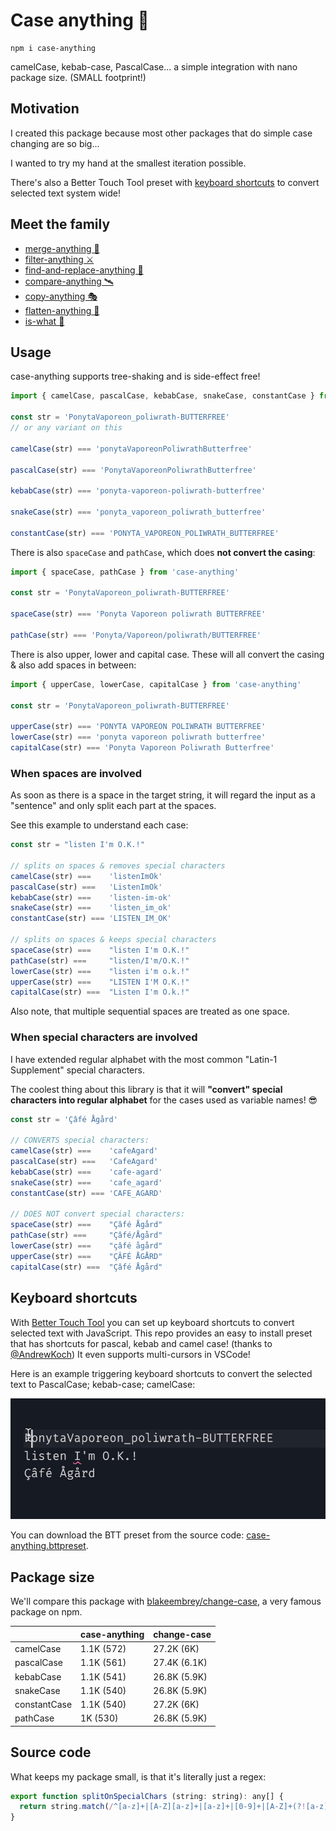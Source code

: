 # Case anything 🐫

```
npm i case-anything
```

camelCase, kebab-case, PascalCase... a simple integration with nano package size. (SMALL footprint!)

## Motivation

I created this package because most other packages that do simple case changing are so big...

I wanted to try my hand at the smallest iteration possible.

There's also a Better Touch Tool preset with [keyboard shortcuts](#keyboard-shortcuts) to convert selected text system wide!

## Meet the family

- [merge-anything 🥡](https://github.com/mesqueeb/merge-anything)
- [filter-anything ⚔️](https://github.com/mesqueeb/filter-anything)
- [find-and-replace-anything 🎣](https://github.com/mesqueeb/find-and-replace-anything)
- [compare-anything 🛰](https://github.com/mesqueeb/compare-anything)
- [copy-anything 🎭](https://github.com/mesqueeb/copy-anything)
- [flatten-anything 🏏](https://github.com/mesqueeb/flatten-anything)
- [is-what 🙉](https://github.com/mesqueeb/is-what)

## Usage

case-anything supports tree-shaking and is side-effect free!

```js
import { camelCase, pascalCase, kebabCase, snakeCase, constantCase } from 'case-anything'

const str = 'PonytaVaporeon_poliwrath-BUTTERFREE'
// or any variant on this

camelCase(str) === 'ponytaVaporeonPoliwrathButterfree'

pascalCase(str) === 'PonytaVaporeonPoliwrathButterfree'

kebabCase(str) === 'ponyta-vaporeon-poliwrath-butterfree'

snakeCase(str) === 'ponyta_vaporeon_poliwrath_butterfree'

constantCase(str) === 'PONYTA_VAPOREON_POLIWRATH_BUTTERFREE'
```

There is also `spaceCase` and `pathCase`, which does **not convert the casing**:

```js
import { spaceCase, pathCase } from 'case-anything'

const str = 'PonytaVaporeon_poliwrath-BUTTERFREE'

spaceCase(str) === 'Ponyta Vaporeon poliwrath BUTTERFREE'

pathCase(str) === 'Ponyta/Vaporeon/poliwrath/BUTTERFREE'
```

There is also upper, lower and capital case. These will all convert the casing & also add spaces in between:

```js
import { upperCase, lowerCase, capitalCase } from 'case-anything'

const str = 'PonytaVaporeon_poliwrath-BUTTERFREE'

upperCase(str) === 'PONYTA VAPOREON POLIWRATH BUTTERFREE'
lowerCase(str) === 'ponyta vaporeon poliwrath butterfree'
capitalCase(str) === 'Ponyta Vaporeon Poliwrath Butterfree'
```

### When spaces are involved

As soon as there is a space in the target string, it will regard the input as a "sentence" and only split each part at the spaces.

See this example to understand each case:

<!-- prettier-ignore-start -->
```js
const str = "listen I'm O.K.!"

// splits on spaces & removes special characters
camelCase(str) ===    'listenImOk'
pascalCase(str) ===   'ListenImOk'
kebabCase(str) ===    'listen-im-ok'
snakeCase(str) ===    'listen_im_ok'
constantCase(str) === 'LISTEN_IM_OK'

// splits on spaces & keeps special characters
spaceCase(str) ===    "listen I'm O.K.!"
pathCase(str) ===     "listen/I'm/O.K.!"
lowerCase(str) ===    "listen i'm o.k.!"
upperCase(str) ===    "LISTEN I'M O.K.!"
capitalCase(str) ===  "Listen I'm O.k.!"
```
<!-- prettier-ignore-end -->

Also note, that multiple sequential spaces are treated as one space.

### When special characters are involved

I have extended regular alphabet with the most common "Latin-1 Supplement" special characters.

The coolest thing about this library is that it will **"convert" special characters into regular alphabet** for the cases used as variable names! 😎

<!-- prettier-ignore-start -->
```js
const str = 'Çâfé Ågård'

// CONVERTS special characters:
camelCase(str) ===    'cafeAgard'
pascalCase(str) ===   'CafeAgard'
kebabCase(str) ===    'cafe-agard'
snakeCase(str) ===    'cafe_agard'
constantCase(str) === 'CAFE_AGARD'

// DOES NOT convert special characters:
spaceCase(str) ===    "Çâfé Ågård"
pathCase(str) ===     "Çâfé/Ågård"
lowerCase(str) ===    "çâfé ågård"
upperCase(str) ===    "ÇÂFÉ ÅGÅRD"
capitalCase(str) ===  "Çâfé Ågård"
```
<!-- prettier-ignore-end -->

## Keyboard shortcuts

With [Better Touch Tool](https://folivora.ai) you can set up keyboard shortcuts to convert selected text with JavaScript. This repo provides an easy to install preset that has shortcuts for pascal, kebab and camel case! (thanks to [@AndrewKoch](https://github.com/AndrewKoch)) It even supports multi-cursors in VSCode!

Here is an example triggering keyboard shortcuts to convert the selected text to PascalCase; kebab-case; camelCase:

![keyboard shortcuts example](.media/case-anything%20VSCode.gif?raw=true)

You can download the BTT preset from the source code: [case-anything.bttpreset](case-anything.bttpreset).

## Package size

We'll compare this package with [blakeembrey/change-case](https://github.com/blakeembrey/change-case), a very famous package on npm.

|              | case-anything | change-case  |
| ------------ | ------------- | ------------ |
| camelCase    | 1.1K (572)    | 27.2K (6K)   |
| pascalCase   | 1.1K (561)    | 27.4K (6.1K) |
| kebabCase    | 1.1K (541)    | 26.8K (5.9K) |
| snakeCase    | 1.1K (540)    | 26.8K (5.9K) |
| constantCase | 1.1K (540)    | 27.2K (6K)   |
| pathCase     | 1K (530)      | 26.8K (5.9K) |

## Source code

What keeps my package small, is that it's literally just a regex:

```js
export function splitOnSpecialChars (string: string): any[] {
  return string.match(/^[a-z]+|[A-Z][a-z]+|[a-z]+|[0-9]+|[A-Z]+(?![a-z])/g)
}
```

